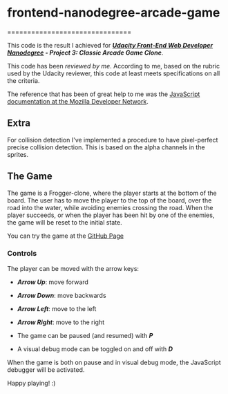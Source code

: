 # frontend-nanodegree-arcade-game
===============================

This code is the result I achieved for ***[Udacity Front-End Web Developer Nanodegree](https://www.udacity.com/course/nd001) - Project 3: Classic Arcade Game Clone***.

This code has been *reviewed by me*. According to me, based on the rubric used
by the Udacity reviewer, this code at least meets specifications on all the
criteria.

The reference that has been of great help to me was the [JavaScript
documentation at the Mozilla Developer Network](https://developer.mozilla.org/en-US/docs/Web/JavaScript).

## Extra

For collision detection I've implemented a procedure to have
pixel-perfect precise collision detection. This is based on the alpha
channels in the sprites.

## The Game

The game is a Frogger-clone, where the player starts at the bottom of
the board. The user has to move the player to the top of the board, over
the road into the water, while avoiding enemies crossing the road.
When the player succeeds, or when the player has been hit by one of the
enemies, the game will be reset to the initial state.

You can try the game at the [GitHub Page](http://swesterveld.github.io/udacity-nd001-p3-classic-arcade-game-clone/)

### Controls

The player can be moved with the arrow keys:
* ***Arrow Up***: move forward
* ***Arrow Down***: move backwards
* ***Arrow Left***: move to the left
* ***Arrow Right***: move to the right

* The game can be paused (and resumed) with ***P***
* A visual debug mode can be toggled on and off with ***D***

When the game is both on pause and in visual debug mode, the JavaScript
debugger will be activated.

Happy playing! :)
